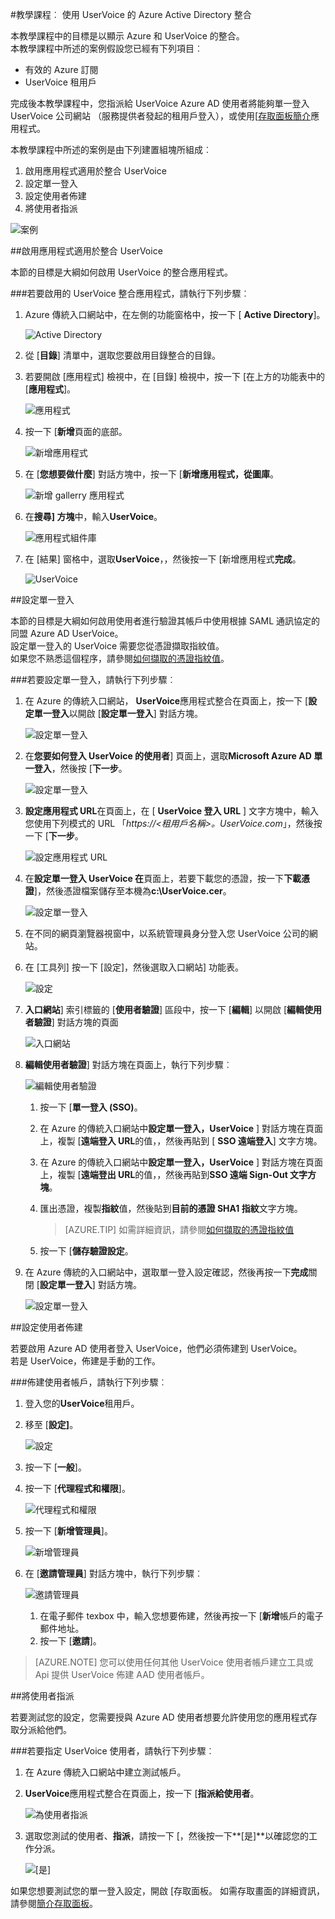 <properties 
    pageTitle="教學課程︰ 使用 UserVoice 的 Azure Active Directory 整合 |Microsoft Azure" 
    description="瞭解如何使用 UserVoice 與 Azure Active Directory 啟用單一登入，自動化佈建和更多 ！。" 
    services="active-directory" 
    authors="jeevansd"  
    documentationCenter="na" 
    manager="femila"/>
<tags 
    ms.service="active-directory" 
    ms.devlang="na" 
    ms.topic="article" 
    ms.tgt_pltfrm="na" 
    ms.workload="identity" 
    ms.date="09/11/2016" 
    ms.author="jeedes" />

#<a name="tutorial-azure-active-directory-integration-with-uservoice"></a>教學課程︰ 使用 UserVoice 的 Azure Active Directory 整合
  
本教學課程中的目標是以顯示 Azure 和 UserVoice 的整合。  
本教學課程中所述的案例假設您已經有下列項目︰

-   有效的 Azure 訂閱
-   UserVoice 租用戶
  
完成後本教學課程中，您指派給 UserVoice Azure AD 使用者將能夠單一登入 UserVoice 公司網站 （服務提供者發起的租用戶登入），或使用[[存取面板簡介](active-directory-saas-access-panel-introduction.md)應用程式。
  
本教學課程中所述的案例是由下列建置組塊所組成︰

1.  啟用應用程式適用於整合 UserVoice
2.  設定單一登入
3.  設定使用者佈建
4.  將使用者指派

![案例](./media/active-directory-saas-uservoice-tutorial/IC777514.png "案例")

##<a name="enabling-the-application-integration-for-uservoice"></a>啟用應用程式適用於整合 UserVoice
  
本節的目標是大綱如何啟用 UserVoice 的整合應用程式。

###<a name="to-enable-the-application-integration-for-uservoice-perform-the-following-steps"></a>若要啟用的 UserVoice 整合應用程式，請執行下列步驟︰

1.  Azure 傳統入口網站中，在左側的功能窗格中，按一下 [ **Active Directory**]。

    ![Active Directory](./media/active-directory-saas-uservoice-tutorial/IC700993.png "Active Directory")

2.  從 [**目錄**] 清單中，選取您要啟用目錄整合的目錄。

3.  若要開啟 [應用程式] 檢視中，在 [目錄] 檢視中，按一下 [在上方的功能表中的 [**應用程式**]。

    ![應用程式](./media/active-directory-saas-uservoice-tutorial/IC700994.png "應用程式")

4.  按一下 [**新增**頁面的底部。

    ![新增應用程式](./media/active-directory-saas-uservoice-tutorial/IC749321.png "新增應用程式")

5.  在 [**您想要做什麼**] 對話方塊中，按一下 [**新增應用程式，從圖庫**。

    ![新增 gallerry 應用程式](./media/active-directory-saas-uservoice-tutorial/IC749322.png "新增 gallerry 應用程式")

6.  在**搜尋] 方塊**中，輸入**UserVoice**。

    ![應用程式組件庫](./media/active-directory-saas-uservoice-tutorial/IC777513.png "應用程式組件庫")

7.  在 [結果] 窗格中，選取**UserVoice**，，然後按一下 [新增應用程式**完成**。

    ![UserVoice](./media/active-directory-saas-uservoice-tutorial/IC777810.png "UserVoice")

##<a name="configuring-single-sign-on"></a>設定單一登入
  
本節的目標是大綱如何啟用使用者進行驗證其帳戶中使用根據 SAML 通訊協定的同盟 Azure AD UserVoice。  
設定單一登入的 UserVoice 需要您從憑證擷取指紋值。  
如果您不熟悉這個程序，請參閱[如何擷取的憑證指紋值](http://youtu.be/YKQF266SAxI)。

###<a name="to-configure-single-sign-on-perform-the-following-steps"></a>若要設定單一登入，請執行下列步驟︰

1.  在 Azure 的傳統入口網站， **UserVoice**應用程式整合在頁面上，按一下 [**設定單一登入**以開啟 [**設定單一登入**] 對話方塊。

    ![設定單一登入](./media/active-directory-saas-uservoice-tutorial/IC777515.png "設定單一登入")

2.  在**您要如何登入 UserVoice 的使用者**] 頁面上，選取**Microsoft Azure AD 單一登入**，然後按 [**下一步**。

    ![設定單一登入](./media/active-directory-saas-uservoice-tutorial/IC777516.png "設定單一登入")

3.  **設定應用程式 URL**在頁面上，在 [ **UserVoice 登入 URL** ] 文字方塊中，輸入您使用下列模式的 URL 「*https://\<租用戶名稱\>。UserVoice.com*」，然後按一下 [**下一步**。

    ![設定應用程式 URL](./media/active-directory-saas-uservoice-tutorial/IC777517.png "設定應用程式 URL")

4.  在**設定單一登入 UserVoice 在**頁面上，若要下載您的憑證，按一下**下載憑證**]，然後憑證檔案儲存至本機為**c:\\UserVoice.cer**。

    ![設定單一登入](./media/active-directory-saas-uservoice-tutorial/IC777518.png "設定單一登入")

5.  在不同的網頁瀏覽器視窗中，以系統管理員身分登入您 UserVoice 公司的網站。

6.  在 [工具列] 按一下 [設定]，然後選取入口網站] 功能表。

    ![設定](./media/active-directory-saas-uservoice-tutorial/IC777519.png "設定")

7.  **入口網站**] 索引標籤的 [**使用者驗證**] 區段中，按一下 [**編輯**] 以開啟 [**編輯使用者驗證**] 對話方塊的頁面

    ![入口網站](./media/active-directory-saas-uservoice-tutorial/IC777520.png "入口網站")

8.  **編輯使用者驗證**] 對話方塊在頁面上，執行下列步驟︰

    ![編輯使用者驗證](./media/active-directory-saas-uservoice-tutorial/IC777521.png "編輯使用者驗證")

    1.  按一下 [**單一登入 (SSO)**。
    2.  在 Azure 的傳統入口網站中**設定單一登入，UserVoice** ] 對話方塊在頁面上，複製 [**遠端登入 URL**的值，，然後再貼到 [ **SSO 遠端登入**] 文字方塊。
    3.  在 Azure 的傳統入口網站中**設定單一登入，UserVoice** ] 對話方塊在頁面上，複製 [**遠端登出 URL**的值，，然後再貼到**SSO 遠端 Sign-Out 文字方塊**。
    4.  匯出憑證，複製**指紋**值，然後貼到**目前的憑證 SHA1 指紋**文字方塊。  

        >[AZURE.TIP] 如需詳細資訊，請參閱[如何擷取的憑證指紋值](http://youtu.be/YKQF266SAxI)

    5.  按一下 [**儲存驗證設定**。

9.  在 Azure 傳統的入口網站中，選取單一登入設定確認，然後再按一下**完成**關閉 [**設定單一登入**] 對話方塊。

    ![設定單一登入](./media/active-directory-saas-uservoice-tutorial/IC777522.png "設定單一登入")

##<a name="configuring-user-provisioning"></a>設定使用者佈建
  
若要啟用 Azure AD 使用者登入 UserVoice，他們必須佈建到 UserVoice。  
若是 UserVoice，佈建是手動的工作。

###<a name="to-provision-a-user-accounts-perform-the-following-steps"></a>佈建使用者帳戶，請執行下列步驟︰

1.  登入您的**UserVoice**租用戶。

2.  移至 [**設定]**。

    ![設定](./media/active-directory-saas-uservoice-tutorial/IC777811.png "設定")

3.  按一下 [**一般**]。

4.  按一下 [**代理程式和權限**]。

    ![代理程式和權限](./media/active-directory-saas-uservoice-tutorial/IC777812.png "代理程式和權限")

5.  按一下 [**新增管理員**]。

    ![新增管理員](./media/active-directory-saas-uservoice-tutorial/IC777813.png "新增管理員")

6.  在 [**邀請管理員**] 對話方塊中，執行下列步驟︰

    ![邀請管理員](./media/active-directory-saas-uservoice-tutorial/IC777814.png "邀請管理員")

    1.  在電子郵件 texbox 中，輸入您想要佈建，然後再按一下 [**新增**帳戶的電子郵件地址。
    2.  按一下 [**邀請**]。

>[AZURE.NOTE] 您可以使用任何其他 UserVoice 使用者帳戶建立工具或 Api 提供 UserVoice 佈建 AAD 使用者帳戶。

##<a name="assigning-users"></a>將使用者指派
  
若要測試您的設定，您需要授與 Azure AD 使用者想要允許使用您的應用程式存取分派給他們。

###<a name="to-assign-users-to-uservoice-perform-the-following-steps"></a>若要指定 UserVoice 使用者，請執行下列步驟︰

1.  在 Azure 傳統入口網站中建立測試帳戶。

2.  **UserVoice**應用程式整合在頁面上，按一下 [**指派給使用者**。

    ![為使用者指派](./media/active-directory-saas-uservoice-tutorial/IC777523.png "為使用者指派")

3.  選取您測試的使用者、**指派**，請按一下 [，然後按一下**[是]**以確認您的工作分派。

    ![[是]](./media/active-directory-saas-uservoice-tutorial/IC767830.png "[是]")
  
如果您想要測試您的單一登入設定，開啟 [存取面板。 如需存取畫面的詳細資訊，請參閱[簡介存取面板](active-directory-saas-access-panel-introduction.md)。